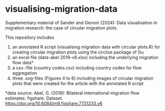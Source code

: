 # visualising-migration-data
Supplementary material of Sander and Genoni (2024): Data visualisation in migration research: the case of circular migration plots.


This repository includes 
1) an annotated R script (visualising migration data with circular plots.R) for creating circular migration plots using the circlize package of Gu
2) an excel file (data-abel 2019-v6.xlsx) including the underlying migration flow data*
3) a csv.-file (country codes.csv) including country codes for flow aggregation
4) three .svg-files (Figures 4 to 6) including images of circular migration plots that were created for the article with the annotated R script





*data source: Abel, G. (2019): Bilateral international migration flow estimates. figshare. Dataset. https://doi.org/10.6084/m9.figshare.7731233.v6
